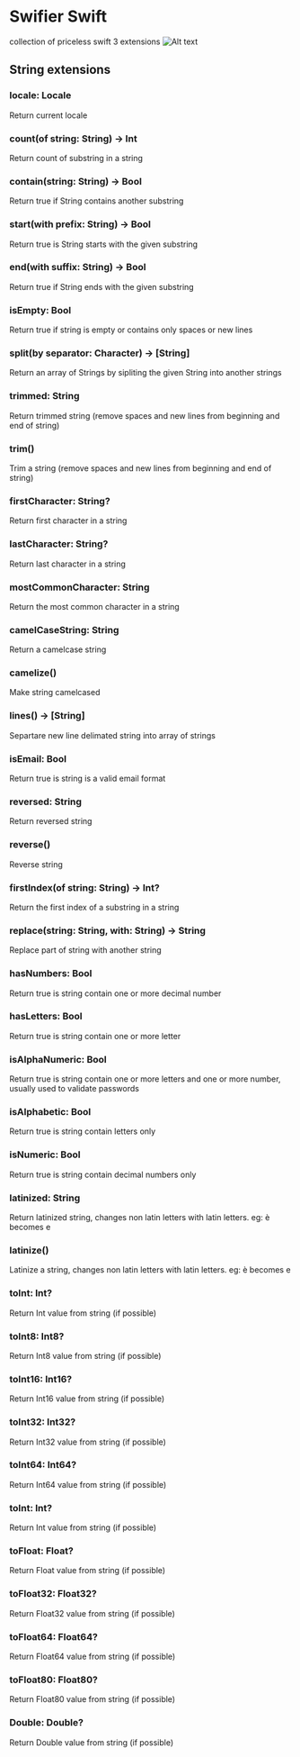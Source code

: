 # Swifier Swift
collection of priceless swift 3 extensions
![Alt text](https://github.com/omaralbeik/SwiftierSwift/blob/master/logo.png "Swiftier Swift")

## String extensions
### locale: Locale
Return current locale

### count(of string: String) -> Int
Return count of substring in a string

### contain(string: String) -> Bool
Return true if String contains another substring

### start(with prefix: String) -> Bool
Return true is String starts with the given substring

### end(with suffix: String) -> Bool
Return true if String ends with the given substring

### isEmpty: Bool
Return true if string is empty or contains only spaces or new lines

### split(by separator: Character) -> [String]
Return an array of Strings by sipliting the given String into another strings

### trimmed: String
Return trimmed string (remove spaces and new lines from beginning and end of string)

### trim()
Trim a string (remove spaces and new lines from beginning and end of string)

### firstCharacter: String?
Return first character in a string

### lastCharacter: String?
Return last character in a string

### mostCommonCharacter: String
Return the most common character in a string

### camelCaseString: String
Return a camelcase string

### camelize()
Make string camelcased

### lines() -> [String]
Separtare new line delimated string into array of strings

### isEmail: Bool
Return true is string is a valid email format

### reversed: String
Return reversed string

### reverse()
Reverse string

### firstIndex(of string: String) -> Int?
Return the first index of a substring in a string

### replace(string: String, with: String) -> String
Replace part of string with another string

### hasNumbers: Bool
Return true is string contain one or more decimal number

### hasLetters: Bool
Return true is string contain one or more letter

### isAlphaNumeric: Bool
Return true is string contain one or more letters and one or more number, usually used to validate passwords

### isAlphabetic: Bool
Return true is string contain letters only

### isNumeric: Bool
Return true is string contain decimal numbers only

### latinized: String
Return latinized string, changes non latin letters with latin letters. eg: è becomes e

### latinize()
Latinize a string, changes non latin letters with latin letters. eg: è becomes e

### toInt: Int?
Return Int value from string (if possible)

### toInt8: Int8?
Return Int8 value from string (if possible)

### toInt16: Int16?
Return Int16 value from string (if possible)

### toInt32: Int32?
Return Int32 value from string (if possible)

### toInt64: Int64?
Return Int64 value from string (if possible)

### toInt: Int?
Return Int value from string (if possible)

### toFloat: Float?
Return Float value from string (if possible)

### toFloat32: Float32?
Return Float32 value from string (if possible)

### toFloat64: Float64?
Return Float64 value from string (if possible)

### toFloat80: Float80?
Return Float80 value from string (if possible)

### Double: Double?
Return Double value from string (if possible)
